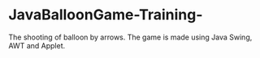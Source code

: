 # JavaBalloonGame-Training-
The shooting of balloon by arrows. The game is made using Java Swing, AWT and Applet.


